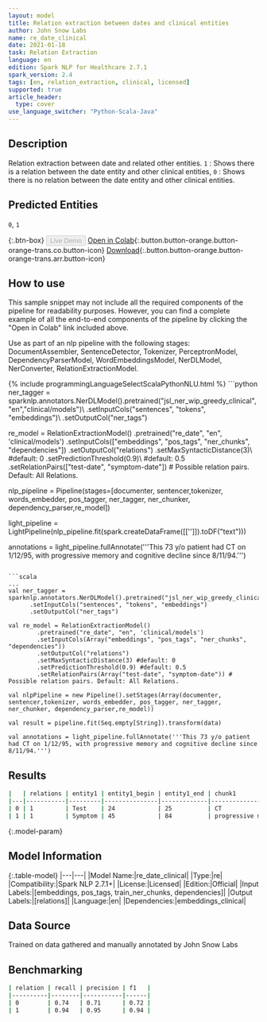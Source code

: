 ```yaml
---
layout: model
title: Relation extraction between dates and clinical entities
author: John Snow Labs
name: re_date_clinical
date: 2021-01-18
task: Relation Extraction
language: en
edition: Spark NLP for Healthcare 2.7.1
spark_version: 2.4
tags: [en, relation_extraction, clinical, licensed]
supported: true
article_header:
  type: cover
use_language_switcher: "Python-Scala-Java"
---
```


## Description

Relation extraction between date and related other entities. `1` : Shows there is a relation between the date entity and other clinical entities, `0` : Shows there is no relation between the date entity and other clinical entities.

## Predicted Entities

`0`, `1`

{:.btn-box}
<button class="button button-orange" disabled>Live Demo</button>
[Open in Colab](https://colab.research.google.com/github/JohnSnowLabs/spark-nlp-workshop/blob/master/tutorials/Certification_Trainings/Healthcare/10.Clinical_Relation_Extraction.ipynb){:.button.button-orange.button-orange-trans.co.button-icon}
[Download](https://s3.amazonaws.com/auxdata.johnsnowlabs.com/clinical/models/re_date_clinical_en_2.7.1_2.4_1611000334654.zip){:.button.button-orange.button-orange-trans.arr.button-icon}

## How to use

This sample snippet may not include all the required components of the pipeline for readability purposes. However, you can find a complete example of all the end-to-end components of the pipeline by clicking the "Open in Colab" link included above.


Use as part of an nlp pipeline with the following stages: DocumentAssembler, SentenceDetector, Tokenizer, PerceptronModel, DependencyParserModel, WordEmbeddingsModel, NerDLModel, NerConverter, RelationExtractionModel.

<div class="tabs-box" markdown="1">
{% include programmingLanguageSelectScalaPythonNLU.html %}
```python
ner_tagger = sparknlp.annotators.NerDLModel().pretrained("jsl_ner_wip_greedy_clinical","en","clinical/models")\ 
  .setInputCols("sentences", "tokens", "embeddings")\ 
  .setOutputCol("ner_tags")

re_model = RelationExtractionModel()
.pretrained("re_date", "en", 'clinical/models')
.setInputCols(["embeddings", "pos_tags", "ner_chunks", "dependencies"])
.setOutputCol("relations")
.setMaxSyntacticDistance(3)\ #default: 0 .setPredictionThreshold(0.9)\ #default: 0.5 .setRelationPairs(["test-date", "symptom-date"]) # Possible relation pairs. Default: All Relations.

nlp_pipeline = Pipeline(stages=[documenter, sentencer,tokenizer, words_embedder, pos_tagger, ner_tagger, ner_chunker, dependency_parser,re_model])

light_pipeline = LightPipeline(nlp_pipeline.fit(spark.createDataFrame([['']]).toDF("text")))

annotations = light_pipeline.fullAnnotate('''This 73 y/o patient had CT on 1/12/95, with progressive memory and cognitive decline since 8/11/94.''')
```

```scala
...
val ner_tagger = sparknlp.annotators.NerDLModel().pretrained("jsl_ner_wip_greedy_clinical","en","clinical/models")
      .setInputCols("sentences", "tokens", "embeddings")
      .setOutputCol("ner_tags")

val re_model = RelationExtractionModel()
        .pretrained("re_date", "en", 'clinical/models')
        .setInputCols(Array("embeddings", "pos_tags", "ner_chunks", "dependencies"))
        .setOutputCol("relations")
        .setMaxSyntacticDistance(3) #default: 0 
        .setPredictionThreshold(0.9) #default: 0.5 
        .setRelationPairs(Array("test-date", "symptom-date")) # Possible relation pairs. Default: All Relations.

val nlpPipeline = new Pipeline().setStages(Array(documenter, sentencer,tokenizer, words_embedder, pos_tagger, ner_tagger, ner_chunker, dependency_parser,re_model))

val result = pipeline.fit(Seq.empty[String]).transform(data)

val annotations = light_pipeline.fullAnnotate('''This 73 y/o patient had CT on 1/12/95, with progressive memory and cognitive decline since 8/11/94.''')
```

</div>

## Results

```bash
|   | relations | entity1 | entity1_begin | entity1_end | chunk1                                   | entity2 | entity2_end | entity2_end | chunk2  | confidence |
|---|-----------|---------|---------------|-------------|------------------------------------------|---------|-------------|-------------|---------|------------|
| 0 | 1         | Test    | 24            | 25          | CT                                       | Date    | 31          | 37          | 1/12/95 | 1.0        |
| 1 | 1         | Symptom | 45            | 84          | progressive memory and cognitive decline | Date    | 92          | 98          | 8/11/94 | 1.0        |
```

{:.model-param}
## Model Information

{:.table-model}
|---|---|
|Model Name:|re_date_clinical|
|Type:|re|
|Compatibility:|Spark NLP 2.7.1+|
|License:|Licensed|
|Edition:|Official|
|Input Labels:|[embeddings, pos_tags, train_ner_chunks, dependencies]|
|Output Labels:|[relations]|
|Language:|en|
|Dependencies:|embeddings_clinical|

## Data Source

Trained on data gathered and manually annotated by John Snow Labs

## Benchmarking

```bash
| relation | recall | precision | f1   |
|----------|--------|-----------|------|
| 0        | 0.74   | 0.71      | 0.72 |
| 1        | 0.94   | 0.95      | 0.94 |
```